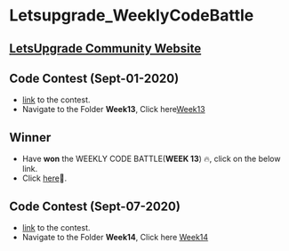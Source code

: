 # Letsupgrade_WeeklyCodeBattle
## [LetsUpgrade Community Website](https://community.letsupgrade.in)

## __Code Contest__ (Sept-01-2020)
  - [link](https://community.letsupgrade.in/question/weekly-code-battle---week-13-5f4cd0e4a1477253181b832d) to the contest.
  - Navigate to the Folder __Week13__, Click here[Week13](https://github.com/ShivaBasava/Letsupgrade_WeeklyCodeBattle/tree/master/Week13)

## Winner
  - Have __won__ the WEEKLY CODE BATTLE(__WEEK 13__) 🔥, click on the below link.
  - Click [here](https://community.letsupgrade.in/post/weekly-code-battle---week-13-winner-5f55f13e0622a972cd855c34)🥳.

## __Code Contest__ (Sept-07-2020)
  - [link](https://community.letsupgrade.in/question/weekly-code-battle---week-14-5f55f1cde00a98604dde1314) to the contest.
  - Navigate to the Folder __Week14__, Click here [Week14](https://github.com/ShivaBasava/Letsupgrade_WeeklyCodeBattle/tree/master/Week14)
